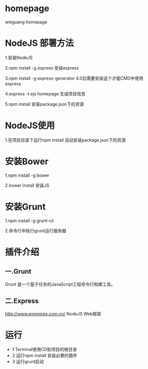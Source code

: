 # homepage
weiguang homepage

# NodeJS 部署方法
1.安装NodeJS

2.npm install -g express  安装express

3.npm install -g express-generator 4.0后需要安装这个才能CMD中使用express

4.express -t ejs homepage 生成项目信息

5.npm install 安装package.json下的资源


# NodeJS使用
1.在项目目录下运行npm install 自动安装package.json下的资源


# 安装Bower
1.npm install -g bower

2.bower install 安装JS


# 安装Grunt
1.npm install -g grunt-cli

2.命令行中执行grunt运行服务器


# 插件介绍
## 一.Grunt

Grunt 是一个基于任务的JavaScript工程命令行构建工具。


## 二.Express

http://www.expressjs.com.cn/   NodeJS Web框架


# 运行
* 1 Terminal使用CD到项目的根目录
* 2 运行npm install 安装必要的插件
* 3 运行grunt启动
